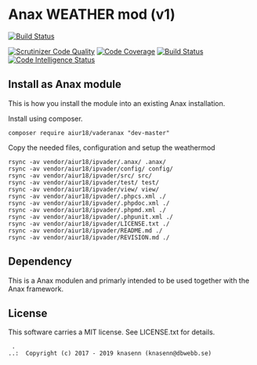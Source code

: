 Anax WEATHER mod (v1)
==================================
[![Build Status](https://travis-ci.org/knasenn/vaderanax.svg?branch=master)](https://travis-ci.org/knasenn/vaderanax)

[![Scrutinizer Code Quality](https://scrutinizer-ci.com/g/knasenn/vaderanax/badges/quality-score.png?b=master)](https://scrutinizer-ci.com/g/knasenn/vaderanax/?branch=master)
[![Code Coverage](https://scrutinizer-ci.com/g/knasenn/vaderanax/badges/coverage.png?b=master)](https://scrutinizer-ci.com/g/knasenn/vaderanax/?branch=master)
[![Build Status](https://scrutinizer-ci.com/g/knasenn/vaderanax/badges/build.png?b=master)](https://scrutinizer-ci.com/g/knasenn/vaderanax/build-status/master)
[![Code Intelligence Status](https://scrutinizer-ci.com/g/knasenn/vaderanax/badges/code-intelligence.svg?b=master)](https://scrutinizer-ci.com/code-intelligence)



Install as Anax module
------------------------------------

This is how you install the module into an existing Anax installation.

Install using composer.

```
composer require aiur18/vaderanax "dev-master"
```

Copy the needed files, configuration and setup the weathermod

```
rsync -av vendor/aiur18/ipvader/.anax/ .anax/
rsync -av vendor/aiur18/ipvader/config/ config/
rsync -av vendor/aiur18/ipvader/src/ src/
rsync -av vendor/aiur18/ipvader/test/ test/
rsync -av vendor/aiur18/ipvader/view/ view/
rsync -av vendor/aiur18/ipvader/.phpcs.xml ./
rsync -av vendor/aiur18/ipvader/.phpdoc.xml ./
rsync -av vendor/aiur18/ipvader/.phpmd.xml ./
rsync -av vendor/aiur18/ipvader/.phpunit.xml ./
rsync -av vendor/aiur18/ipvader/LICENSE.txt ./
rsync -av vendor/aiur18/ipvader/README.md ./
rsync -av vendor/aiur18/ipvader/REVISION.md ./

```


Dependency
------------------

This is a Anax modulen and primarly intended to be used together with the Anax framework.
<!-- Run the following script.
```
./.anax/scaffold/postprocess.bash
``` -->


License
------------------

This software carries a MIT license. See LICENSE.txt for details.



```
 .  
..:  Copyright (c) 2017 - 2019 knasenn (knasenn@dbwebb.se)
```
